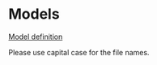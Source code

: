 # Models

[Model definition](http://docs.sequelizejs.com/manual/tutorial/models-definition.html)

Please use capital case for the file names.